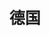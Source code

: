 ---
title: 德国
description: 德国相关

# Badge style
style:
    background: "#2a9d8f"
    color: "#f59042"
---